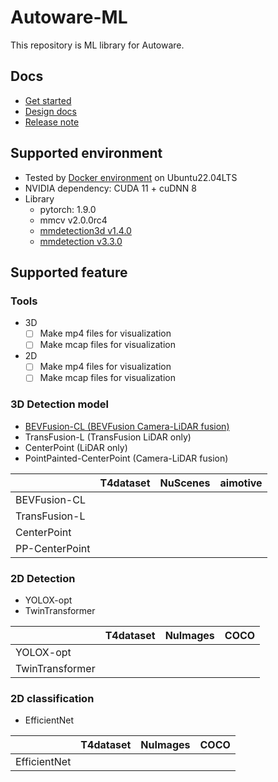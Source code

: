 # Autoware-ML

This repository is ML library for Autoware.

## Docs

- [Get started](docs/get_started.md)
- [Design docs](docs/design.md)
- [Release note](docs/release_note.md)

## Supported environment

- Tested by [Docker environment](Dockerfile) on Ubuntu22.04LTS
- NVIDIA dependency: CUDA 11 + cuDNN 8
- Library
  - pytorch: 1.9.0
  - mmcv v2.0.0rc4
  - [mmdetection3d v1.4.0](https://github.com/open-mmlab/mmdetection3d/tree/v1.4.0)
  - [mmdetection v3.3.0](https://github.com/open-mmlab/mmdetection/tree/v3.3.0)

## Supported feature
### Tools

- 3D
  - [ ] Make mp4 files for visualization
  - [ ] Make mcap files for visualization
- 2D
  - [ ] Make mp4 files for visualization
  - [ ] Make mcap files for visualization

### 3D Detection model

- [BEVFusion-CL (BEVFusion Camera-LiDAR fusion)](projects/BEVFusion)
- TransFusion-L (TransFusion LiDAR only)
- CenterPoint (LiDAR only)
- PointPainted-CenterPoint (Camera-LiDAR fusion)

|                | T4dataset | NuScenes | aimotive |
| -------------- | :-------: | :------: | :------: |
| BEVFusion-CL   |           |          |          |
| TransFusion-L  |           |          |          |
| CenterPoint    |           |          |          |
| PP-CenterPoint |           |          |          |

### 2D Detection

- YOLOX-opt
- TwinTransformer

|                 | T4dataset | NuImages | COCO  |
| --------------- | :-------: | :------: | :---: |
| YOLOX-opt       |           |          |       |
| TwinTransformer |           |          |       |

### 2D classification

- EfficientNet

|              | T4dataset | NuImages | COCO  |
| ------------ | :-------: | :------: | :---: |
| EfficientNet |           |          |       |

